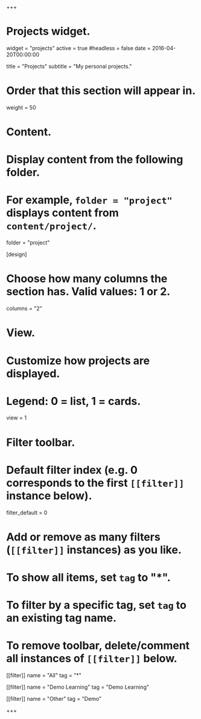 +++
# Projects widget.
widget = "projects"
active = true
#headless = false
date = 2016-04-20T00:00:00

title = "Projects"
subtitle = "My personal projects."

# Order that this section will appear in.
weight = 50

# Content.
# Display content from the following folder.
# For example, `folder = "project"` displays content from `content/project/`.
folder = "project"

[design]
# Choose how many columns the section has. Valid values: 1 or 2.
columns = "2"

# View.
# Customize how projects are displayed.
# Legend: 0 = list, 1 = cards.
view = 1

# Filter toolbar.

# Default filter index (e.g. 0 corresponds to the first `[[filter]]` instance below).
filter_default = 0

# Add or remove as many filters (`[[filter]]` instances) as you like.
# To show all items, set `tag` to "*".
# To filter by a specific tag, set `tag` to an existing tag name.
# To remove toolbar, delete/comment all instances of `[[filter]]` below.
[[filter]]
  name = "All"
  tag = "*"

[[filter]]
  name = "Demo Learning"
  tag = "Demo Learning"

[[filter]]
  name = "Other"
  tag = "Demo"

+++

